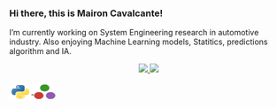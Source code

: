 ### Hi there, this is Mairon Cavalcante!


I’m currently working on System Engineering research in automotive industry.
Also enjoying Machine Learning models, Statitics, predictions algorithm and IA.

<div align="center">
  <a href="https://github.com/MaironCavalcante">
  <img height="180em" src="https://github-readme-stats.vercel.app/api?username=MaironCavalcante&show_icons=true&theme=dark&include_all_commits=true&count_private=true"/>
  <img height="180em" src="https://github-readme-stats.vercel.app/api/top-langs/?username=MaironCavalcante&layout=compact&langs_count=7&theme=dark"/>
</div>

  <div style="display: inline_block"><br>
  <img align="center" alt="Mairon-Python" height="30" width="40" src="https://raw.githubusercontent.com/devicons/devicon/master/icons/python/python-original.svg">
  <img align="center" alt="Mairon-Julia" height="30" width="40" src="https://raw.githubusercontent.com/devicons/devicon/master/icons/julia/julia-original.svg">
  <src="https://media.discordapp.net/attachments/639956127056134178/890373478988013628/Publicacoes_Instagram_1_1.png?width=676&height=676">
</div>
  
  ##

